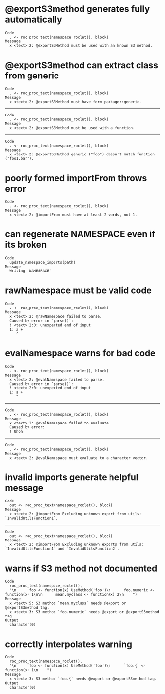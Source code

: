 # @exportS3method generates fully automatically

    Code
      . <- roc_proc_text(namespace_roclet(), block)
    Message
      x <text>:2: @exportS3Method must be used with an known S3 method.

# @exportS3method can extract class from generic

    Code
      . <- roc_proc_text(namespace_roclet(), block)
    Message
      x <text>:2: @exportS3Method must have form package::generic.

---

    Code
      . <- roc_proc_text(namespace_roclet(), block)
    Message
      x <text>:2: @exportS3Method must be used with a function.

---

    Code
      . <- roc_proc_text(namespace_roclet(), block)
    Message
      x <text>:2: @exportS3Method generic ("foo") doesn't match function ("foo1.bar").

# poorly formed importFrom throws error

    Code
      . <- roc_proc_text(namespace_roclet(), block)
    Message
      x <text>:2: @importFrom must have at least 2 words, not 1.

# can regenerate NAMESPACE even if its broken

    Code
      update_namespace_imports(path)
    Message
      Writing 'NAMESPACE'

# rawNamespace must be valid code

    Code
      . <- roc_proc_text(namespace_roclet(), block)
    Message
      x <text>:2: @rawNamespace failed to parse.
      Caused by error in `parse()`:
      ! <text>:2:0: unexpected end of input
      1: a +
         ^

# evalNamespace warns for bad code

    Code
      . <- roc_proc_text(namespace_roclet(), block)
    Message
      x <text>:2: @evalNamespace failed to parse.
      Caused by error in `parse()`:
      ! <text>:2:0: unexpected end of input
      1: a +
         ^

---

    Code
      . <- roc_proc_text(namespace_roclet(), block)
    Message
      x <text>:2: @evalNamespace failed to evaluate.
      Caused by error:
      ! Uhoh

---

    Code
      . <- roc_proc_text(namespace_roclet(), block)
    Message
      x <text>:2: @evalNamespace must evaluate to a character vector.

# invalid imports generate helpful message

    Code
      out <- roc_proc_text(namespace_roclet(), block)
    Message
      x <text>:2: @importFrom Excluding unknown export from utils: `InvalidUtilsFunction1`.

---

    Code
      out <- roc_proc_text(namespace_roclet(), block)
    Message
      x <text>:2: @importFrom Excluding unknown exports from utils: `InvalidUtilsFunction1` and `InvalidUtilsFunction2`.

# warns if S3 method not documented

    Code
      roc_proc_text(namespace_roclet(),
      "\n      foo <- function(x) UseMethod('foo')\n      foo.numeric <- function(x) 1\n\n      mean.myclass <- function(x) 2\n    ")
    Message
      x <text>:5: S3 method `mean.myclass` needs @export or @exportS3method tag.
      x <text>:3: S3 method `foo.numeric` needs @export or @exportS3method tag.
    Output
      character(0)

# correctly interpolates warning

    Code
      roc_proc_text(namespace_roclet(),
      "\n      foo <- function(x) UseMethod('foo')\n      `foo.{` <- function(x) 1\n    ")
    Message
      x <text>:3: S3 method `foo.{` needs @export or @exportS3method tag.
    Output
      character(0)

